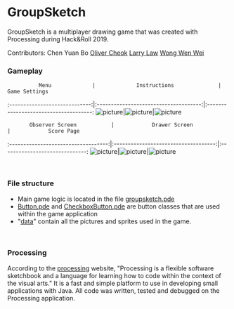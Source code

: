 # GroupSketch
GroupSketch is a multiplayer drawing game that was created with Processing during Hack&Roll 2019. 

Contributors:
Chen Yuan Bo
[Oliver Cheok](https://github.com/olivercheok20)
[Larry Law](https://github.com/larrylawl) 
[Wong Wen Wei](https://www.linkedin.com/in/wong-wen-wei/)

### Gameplay

              Menu             |             Instructions              |             Game Settings
:-----------------------------:|:-------------------------------------:|:-------------------------------------:
![picture](app_photos/menu.jpg)|![picture](app_photos/instructions.jpg)|![picture](app_photos/gamesettings.jpg)

           Observer Screen           |            Drawer Screen             |            Score Page
:-----------------------------------:|:------------------------------------:|:------------------------------:
![picture](app_photos/obs_screen.jpg)|![picture](app_photos/draw_screen.jpg)|![picture](app_photos/score.jpg)



<br>

### File structure

- Main game logic is located in the file [groupsketch.pde](game_files/groupsketch.pde)
- [Button.pde](game_files/Button.pde) and [CheckboxButton.pde](game_files/CheckboxButton.pde) are button classes that are used within the game application
- "[data](game_files/data/)" contain all the pictures and sprites used in the game.
<br>

### Processing
According to the [processing](https://processing.org/) website, "Processing is a flexible software sketchbook and a language for learning how to code within the context of the visual arts." It is a fast and simple platform to use in developing small applications with Java. All code was written, tested and debugged on the Processing application.

